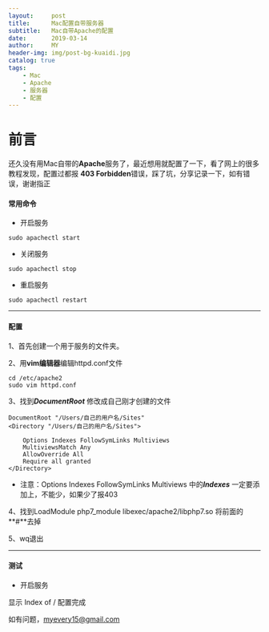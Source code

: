 ```yaml
---
layout:     post
title:      Mac配置自带服务器
subtitle:   Mac自带Apache的配置
date:       2019-03-14
author:     MY
header-img: img/post-bg-kuaidi.jpg
catalog: true
tags:
    - Mac
    - Apache
    - 服务器
    - 配置
---
```


# 前言

还久没有用Mac自带的**Apache**服务了，最近想用就配置了一下，看了网上的很多教程发现，配置过都报 **403 Forbidden**错误，踩了坑，分享记录一下，如有错误，谢谢指正

#### 常用命令

- 开启服务

```
sudo apachectl start
```

- 关闭服务

```
sudo apachectl stop
```

- 重启服务

```
sudo apachectl restart
```

----

#### 配置

1、首先创建一个用于服务的文件夹。

2、用**vim编辑器**编辑httpd.conf文件

```
cd /etc/apache2
sudo vim httpd.conf
```

3、找到***DocumentRoot*** 修改成自己刚才创建的文件

```
DocumentRoot "/Users/自己的用户名/Sites"
<Directory "/Users/自己的用户名/Sites">

    Options Indexes FollowSymLinks Multiviews
    MultiviewsMatch Any
    AllowOverride All
    Require all granted
</Directory>

```
- 注意：Options Indexes FollowSymLinks Multiviews 中的***Indexes*** 一定要添加上，不能少，如果少了报403

4、找到LoadModule php7_module libexec/apache2/libphp7.so 将前面的**#**去掉

5、wq退出

----

#### 测试

- 开启服务 

显示 Index of /  配置完成

如有问题，<myevery15@gmail.com>
